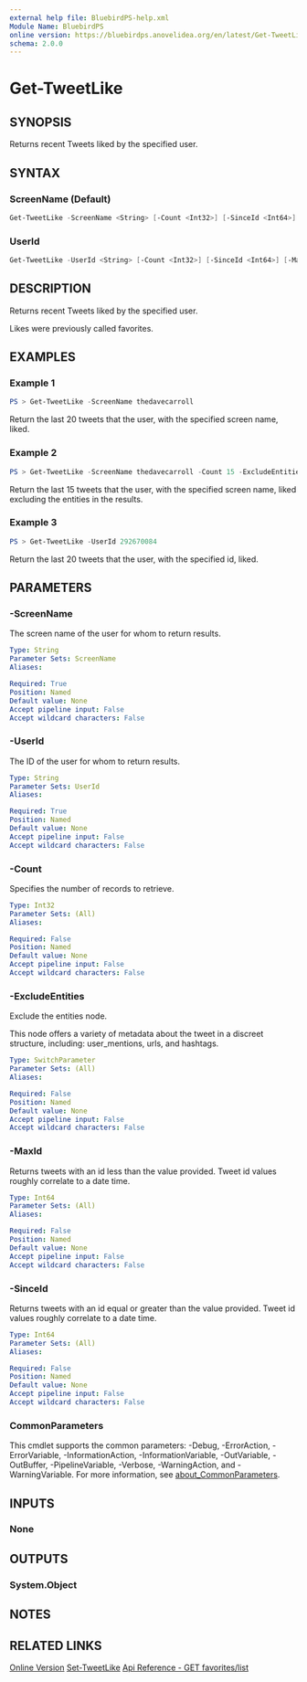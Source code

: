 ```yaml
---
external help file: BluebirdPS-help.xml
Module Name: BluebirdPS
online version: https://bluebirdps.anovelidea.org/en/latest/Get-TweetLike
schema: 2.0.0
---
```


# Get-TweetLike

## SYNOPSIS

Returns recent Tweets liked by the specified user.

## SYNTAX

### ScreenName (Default)

```powershell
Get-TweetLike -ScreenName <String> [-Count <Int32>] [-SinceId <Int64>] [-MaxId <Int64>] [-ExcludeEntities] [<CommonParameters>]
```

### UserId

```powershell
Get-TweetLike -UserId <String> [-Count <Int32>] [-SinceId <Int64>] [-MaxId <Int64>] [-ExcludeEntities] [<CommonParameters>]
```

## DESCRIPTION

Returns recent Tweets liked by the specified user.

Likes were previously called favorites.

## EXAMPLES

### Example 1

```powershell
PS > Get-TweetLike -ScreenName thedavecarroll
```

Return the last 20 tweets that the user, with the specified screen name, liked.

### Example 2

```powershell
PS > Get-TweetLike -ScreenName thedavecarroll -Count 15 -ExcludeEntities
```

Return the last 15 tweets that the user, with the specified screen name, liked excluding the entities in the results.

### Example 3

```powershell
PS > Get-TweetLike -UserId 292670084
```

Return the last 20 tweets that the user, with the specified id, liked.

## PARAMETERS

### -ScreenName

The screen name of the user for whom to return results.

```yaml
Type: String
Parameter Sets: ScreenName
Aliases:

Required: True
Position: Named
Default value: None
Accept pipeline input: False
Accept wildcard characters: False
```

### -UserId

The ID of the user for whom to return results.

```yaml
Type: String
Parameter Sets: UserId
Aliases:

Required: True
Position: Named
Default value: None
Accept pipeline input: False
Accept wildcard characters: False
```

### -Count

Specifies the number of records to retrieve.

```yaml
Type: Int32
Parameter Sets: (All)
Aliases:

Required: False
Position: Named
Default value: None
Accept pipeline input: False
Accept wildcard characters: False
```

### -ExcludeEntities

Exclude the entities node.

This node offers a variety of metadata about the tweet in a discreet structure, including: user_mentions, urls, and hashtags.

```yaml
Type: SwitchParameter
Parameter Sets: (All)
Aliases:

Required: False
Position: Named
Default value: None
Accept pipeline input: False
Accept wildcard characters: False
```

### -MaxId

Returns tweets with an id less than the value provided. Tweet id values roughly correlate to a date time.

```yaml
Type: Int64
Parameter Sets: (All)
Aliases:

Required: False
Position: Named
Default value: None
Accept pipeline input: False
Accept wildcard characters: False
```

### -SinceId

Returns tweets with an id equal or greater than the value provided. Tweet id values roughly correlate to a date time.

```yaml
Type: Int64
Parameter Sets: (All)
Aliases:

Required: False
Position: Named
Default value: None
Accept pipeline input: False
Accept wildcard characters: False
```

### CommonParameters

This cmdlet supports the common parameters: -Debug, -ErrorAction, -ErrorVariable, -InformationAction, -InformationVariable, -OutVariable, -OutBuffer, -PipelineVariable, -Verbose, -WarningAction, and -WarningVariable. For more information, see [about_CommonParameters](http://go.microsoft.com/fwlink/?LinkID=113216).

## INPUTS

### None

## OUTPUTS

### System.Object

## NOTES

## RELATED LINKS

[Online Version](https://bluebirdps.anovelidea.org/en/latest/Get-TweetLike)
[Set-TweetLike](https://bluebirdps.anovelidea.org/en/latest/Set-TweetLike)
[Api Reference - GET favorites/list](https://developer.twitter.com/en/docs/twitter-api/v1/tweets/post-and-engage/api-reference/get-favorites-list)
